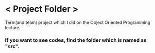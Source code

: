 # < Project Folder >
Term(and team) project which I did on the Object Oriented Programming lecture.

### If you want to see codes, find the folder which is named as "src".
